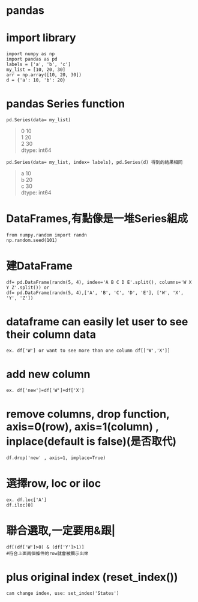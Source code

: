 pandas  
==============  
# import library  
    import numpy as np  
    import pandas as pd  
    labels = ['a', 'b', 'c']  
    my_list = [10, 20, 30]  
    arr = np.array([10, 20, 30])  
    d = {'a': 10, 'b': 20}  
  
# pandas Series function  
    pd.Series(data= my_list)  
> 0    10  
> 1    20  
> 2    30  
> dtype: int64  
    
    pd.Series(data= my_list, index= labels), pd.Series(d) 得到的結果相同  
> a 10  
> b 20  
> c 30  
> dtype: int64  

# DataFrames,有點像是一堆Series組成  
    from numpy.random import randn  
    np.random.seed(101)  
# 建DataFrame  
    df= pd.DataFrame(randn(5, 4), index='A B C D E'.split(), columns='W X Y Z'.split()) or 
    df= pd.DataFrame(randn(5, 4),['A', 'B', 'C', 'D', 'E'], ['W', 'X', 'Y', 'Z'])    
    


# dataframe can easily let user to see their column data  
    ex. df['W'] or want to see more than one column df[['W','X']]  
# add new column  
    ex. df['new']=df['W']+df['X']  
# remove columns, drop function, axis=0(row), axis=1(column) , inplace(default is false)(是否取代)   
    df.drop('new' , axis=1, implace=True)  
# 選擇row, loc or iloc  
    ex. df.loc['A']  
    df.iloc[0]  
# 聯合選取,一定要用&跟|  
    df[(df['W']>0) & (df['Y']>1)]  
    #符合上面兩個條件的row就會被顯示出來  
# plus original index (reset_index())  
    
    can change index, use: set_index('States')
    
